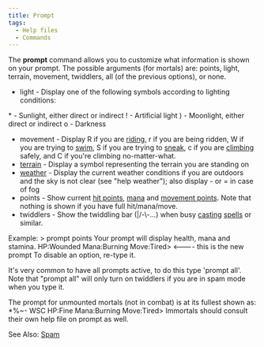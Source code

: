 ```yaml
---
title: Prompt
tags:
  - Help files
  - Commands
---
```

The **prompt** command allows you to customize what information is shown
on your prompt. The possible arguments (for mortals) are: points, light,
terrain, movement, twiddlers, all (of the previous options), or none.

- light - Display one of the following symbols according to lighting
  conditions:

\* - Sunlight, either direct or indirect ! - Artificial light ) -
Moonlight, either direct or indirect o - Darkness

- movement - Display R if you are [riding](ride "wikilink"), r if you
  are being ridden, W if you are trying to [swim](swim "wikilink"), S if
  you are trying to [sneak](sneak "wikilink"), c if you are
  [climbing](climb "wikilink") safely, and C if you're climbing
  no-matter-what.
- [terrain](terrain "wikilink") - Display a symbol representing the
  terrain you are standing on
- [weather](weather "wikilink") - Display the current weather conditions
  if you are outdoors and the sky is not clear (see "help weather");
  also display - or = in case of fog
- points - Show current [hit points](hit_points "wikilink"),
  [mana](mana "wikilink") and [movement
  points](movement_points "wikilink"). Note that nothing is shown if you
  have full hit/mana/move.
- twiddlers - Show the twiddling bar (\|/-\\-...) when busy
  [casting](cast "wikilink") [spells](spell "wikilink") or similar.

Example: \> prompt points Your prompt will display health, mana and
stamina. HP:Wounded Mana:Burning Move:Tired\> \<---- this is the new
prompt To disable an option, re-type it.

It's very common to have all prompts active, to do this type 'prompt
all'. Note that "prompt all" will only turn on twiddlers if you are in
spam mode when you type it.

The prompt for unmounted mortals (not in combat) is at its fullest shown
as: \*%~- WSC HP:Fine Mana:Burning Move:Tired\> Immortals should consult
their own help file on prompt as well.

See Also: [Spam](Spam "wikilink")
